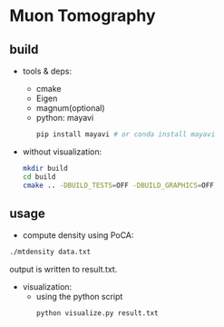 # Muon Tomography


## build

- tools & deps:
  - cmake
  - Eigen
  - magnum(optional)
  - python: mayavi
    ```bash
    pip install mayavi # or conda install mayavi
    ```

- without visualization:
  ```bash
  mkdir build
  cd build
  cmake .. -DBUILD_TESTS=OFF -DBUILD_GRAPHICS=OFF
  ```

## usage

- compute density using PoCA:
```bash
./mtdensity data.txt
```
output is written to result.txt.

- visualization:
  - using the python script
    ```bash
    python visualize.py result.txt
    ```
    
  

